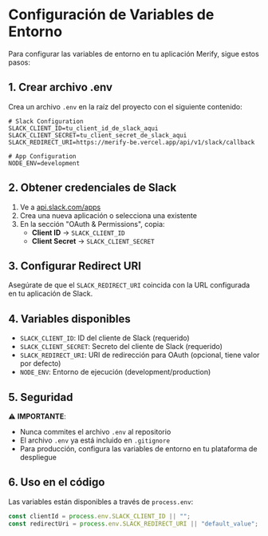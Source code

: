 # Configuración de Variables de Entorno

Para configurar las variables de entorno en tu aplicación Merify, sigue estos pasos:

## 1. Crear archivo .env

Crea un archivo `.env` en la raíz del proyecto con el siguiente contenido:

```env
# Slack Configuration
SLACK_CLIENT_ID=tu_client_id_de_slack_aqui
SLACK_CLIENT_SECRET=tu_client_secret_de_slack_aqui
SLACK_REDIRECT_URI=https://merify-be.vercel.app/api/v1/slack/callback

# App Configuration
NODE_ENV=development
```

## 2. Obtener credenciales de Slack

1. Ve a [api.slack.com/apps](https://api.slack.com/apps)
2. Crea una nueva aplicación o selecciona una existente
3. En la sección "OAuth & Permissions", copia:
   - **Client ID** → `SLACK_CLIENT_ID`
   - **Client Secret** → `SLACK_CLIENT_SECRET`

## 3. Configurar Redirect URI

Asegúrate de que el `SLACK_REDIRECT_URI` coincida con la URL configurada en tu aplicación de Slack.

## 4. Variables disponibles

- `SLACK_CLIENT_ID`: ID del cliente de Slack (requerido)
- `SLACK_CLIENT_SECRET`: Secreto del cliente de Slack (requerido)
- `SLACK_REDIRECT_URI`: URI de redirección para OAuth (opcional, tiene valor por defecto)
- `NODE_ENV`: Entorno de ejecución (development/production)

## 5. Seguridad

⚠️ **IMPORTANTE**: 
- Nunca commites el archivo `.env` al repositorio
- El archivo `.env` ya está incluido en `.gitignore`
- Para producción, configura las variables de entorno en tu plataforma de despliegue

## 6. Uso en el código

Las variables están disponibles a través de `process.env`:

```typescript
const clientId = process.env.SLACK_CLIENT_ID || "";
const redirectUri = process.env.SLACK_REDIRECT_URI || "default_value";
```
